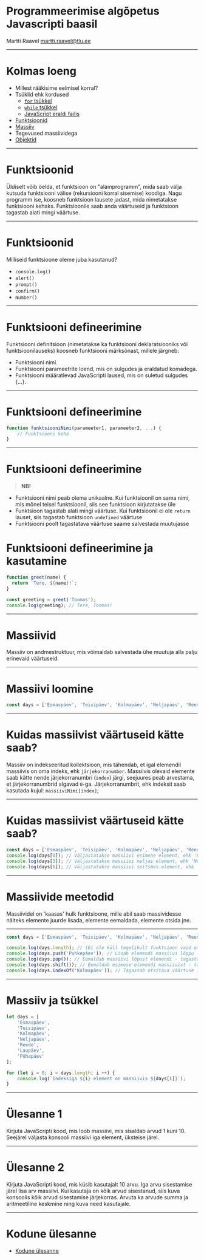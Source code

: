 # Programmeerimise algõpetus Javascripti baasil

Martti Raavel
martti.raavel@tlu.ee

---
# Kolmas loeng

- Millest rääkisime eelmisel korral?
- Tsüklid ehk kordused
    - [`for` tsükkel](../../concepts/for/about.md)
    - [`while` tsükkel](../../concepts/while/about.md)
    - [JavaScript eraldi failis](../../concepts/alustamine/about.md#javascript-eraldi-failis)
- [Funktsioonid](../../concepts/funktsioon/about.md)
- [Massiiv](../../concepts/massiiv/about.md)
- Tegevused massiividega
- [Objektid](../../concepts/objektid/about.md)
---

# Funktsioonid

Üldiselt võib öelda, et funktsioon on "alamprogramm", mida saab välja kutsuda funktsiooni välise (rekursiooni korral sisemise) koodiga. Nagu programm ise, koosneb funktsioon lausete jadast, mida nimetatakse funktsiooni kehaks. Funktsioonile saab anda väärtuseid ja funktsioon tagastab alati mingi väärtuse.

---
# Funktsioonid

Milliseid funktsioone oleme juba kasutanud?
- `console.log()`
- `alert()`
- `prompt()`
- `confirm()`
- `Number()`

---
# Funktsiooni defineerimine

Funktsiooni definitsioon (nimetatakse ka funktsiooni deklaratsiooniks või funktsioonilauseks) koosneb funktsiooni märksõnast, millele järgneb:

- Funktsiooni nimi.
- Funktsiooni parameetrite loend, mis on sulgudes ja eraldatud komadega.
- Funktsiooni määratlevad JavaScripti laused, mis on suletud sulgudes {...}.

---
# Funktsiooni defineerimine

```javascript
function funktsiooniNimi(parameeter1, parameeter2, ...) {
    // Funktsiooni keha
}
```
---

# Funktsiooni defineerimine

> **NB!**
- Funktsiooni nimi peab olema unikaalne. Kui funktsioonil on sama nimi, mis mõnel teisel funktsioonil, siis see funktsioon kirjutatakse üle
- Funktsioon tagastab alati mingi väärtuse. Kui funktsioonil ei ole `return` lauset, siis tagastab funktsioon `undefined` väärtuse
- Funktsiooni poolt tagastatava väärtuse saame salvestada muutujasse


# Funktsiooni defineerimine ja kasutamine

```javascript
function greet(name) {
  return `Tere, ${name}!`;
}

const greeting = greet('Toomas');
console.log(greeting); // Tere, Toomas!
```
---
# Massiivid

Massiiv on andmestruktuur, mis võimaldab salvestada ühe muutuja alla palju erinevaid väärtuseid.

---
# Massiivi loomine

```javascript
const days = ['Esmaspäev', 'Teisipäev', 'Kolmapäev', 'Neljapäev', 'Reede', 'Laupäev', 'Pühapäev'];
```

---
# Kuidas massiivist väärtuseid kätte saab?

Massiiv on indekseeritud kollektsioon, mis tähendab, et igal elemendil massiivis on oma indeks, ehk `järjekorranumber`.
Massiivis olevaid elemente saab kätte nende järjekorranumbri (`index`) järgi, seejuures peab arvestama, et järjekorranumbrid algavad `0`-ga. Järjekorranumbrit, ehk indeksit saab kasutada kujul: `massiiviNimi[index]`;

---
# Kuidas massiivist väärtuseid kätte saab?

```javascript
const days = ['Esmaspäev', 'Teisipäev', 'Kolmapäev', 'Neljapäev', 'Reede', 'Laupäev', 'Pühapäev'];
console.log(days[0]); // Väljastatakse massiivi esimene element, ehk 'Esmaspäev'
console.log(days[3]); // Väljastatakse massiivi neljas element, ehk 'Neljapäev'
console.log(days[6]); // Väljastatakse massiivi seitsmes element, ehk 'Pühapäev'
```

---
# Massiivide meetodid

Massiividel on 'kaasas' hulk funktsioone, mille abil saab massividesse näiteks elemente juurde lisada, elemente eemaldada, elemente otsida jne.

---
```javascript
const days = ['Esmaspäev', 'Teisipäev', 'Kolmapäev', 'Neljapäev', 'Reede', 'Laupäev', 'Pühapäev'];

console.log(days.length); // (Ei ole küll tegelikult funktsioon vaid omadus) Massiivis olevate elementide arv - kuvatakse 7
console.log(days.push('Puhkepäev')); // Lisab elemendi massiivi lõppu - funktsioon tagastab uue massiivi elementide arvu - 8
console.log(days.pop()); // Eemaldab massiivi lõpust elemendi - tagastatakse eemaldatud elemendi väärtus - 'Puhkepäev,
console.log(days.shift()); // Eemaldab esimese elemendi massiivist - tagastatakse eemaldatud elemendi väärtus - 'Esmaspäev'
console.log(days.indexOf('Kolmapäev')); // Tagastab otsitava väärtuse indeksi - 1 (sest Esmaspäeva ei ole enam massiivis)
```

---
# Massiiv ja tsükkel

```javascript
let days = [
    'Esmaspäev',
    'Teisipäev',
    'Kolmapäev',
    'Neljapäev',
    'Reede',
    'Laupäev',
    'Pühapäev'
];

for (let i = 0; i < days.length; i ++) {
    console.log(`Indeksiga ${i} element on massiivis ${days[i]}`);
}
```
---
# Ülesanne 1

 Kirjuta JavaScripti kood, mis loob massiivi, mis sisaldab arvud 1 kuni 10. Seejärel väljasta konsooli massiivi iga element, üksteise järel.

---
# Ülesanne 2

Kirjuta JavaScripti kood, mis küsib kasutajalt 10 arvu. Iga arvu sisestamise järel lisa arv massiivi. Kui kasutaja on kõik arvud sisestanud, siis kuva konsoolis kõik arvud sisestamise järjekorras. Arvuta ka arvude summa ja aritmeetiline keskmine ning kuva need kasutajale.

---
# Kodune ülesanne

- [Kodune ülesanne](./homework.md)
